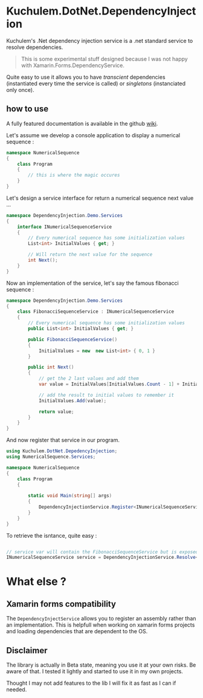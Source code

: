 # Kuchulem.DotNet.DependencyInjection

Kuchulem's .Net dependency injection service is a .net standard service to resolve dependencies.

>This is some experimental stuff designed because I was not happy with Xamarin.Forms.DependencyService.

Quite easy to use it allows you to have _transcient_ dependencies (instantiated every time the service is called) or _singletons_ (instanciated only once).

## how to use

A fully featured documentation is available in the github [wiki](https://github.com/Kuchulem/DotNet.DependencyInjection/wiki).

Let's assume we develop a console application to display a numerical sequence :

```csharp
namespace NumericalSequence
{
    class Program
    {
        // this is where the magic occures
    }
}
```

Let's design a service interface for return a numerical sequence next value  ...

```csharp
namespace DependencyInjection.Demo.Services
{
    interface INumericalSequenceService
    {
        // Every numerical sequence has some initialization values
        List<int> InitialValues { get; }

        // Will return the next value for the sequence
        int Next();
    } 
}

```

Now an implementation of the service, let's say the famous fibonacci sequence :

```csharp
namespace DependencyInjection.Demo.Services
{
    class FibonacciSequenceService : INumericalSequenceService
    {
        // Every numerical sequence has some initialization values
        public List<int> InitialValues { get; }

        public FibonacciSequenceService()
        {
            InitialValues = new  new List<int> { 0, 1 } 
        }        

        public int Next()
        {
            // get the 2 last values and add them 
            var value = InitialValues[InitialValues.Count - 1] + InitialValues[InitialValues.Count - 2];

            // add the result to initial values to remember it
            InitialValues.Add(value);

            return value;
        }
    } 
}
```

And now register that service in our program.


```csharp
using Kuchulem.DotNet.DepedencyInjection;
using NumericalSequence.Services;

namespace NumericalSequence
{
    class Program
    {
        
        static void Main(string[] args)
        {
            DependencyInjectionService.Register<INumericalSequenceService, FibonacciSequenceService>();
        }
    }
}
```

To retrieve the isntance, quite easy :

```csharp

// service var will contain the FibonacciSequenceService but is exposed as the interface
INumericalSequenceService service = DependencyInjectionService.Resolve<INumericalSequenceService>();

```

# What else ?

## Xamarin forms compatibility

The `DependencyInjectService` allows you to register an assembly rather than an implementation. This is helpfull when working on xamarin forms projects and loading dependencies that are dependent to the OS.

## Disclaimer

The library is actually in Beta state, meaning you use it at your own risks. Be aware of that. I tested it lightly and started to use it in my own projects.

Thought I may not add features to the lib I will fix it as fast as I can if needed.